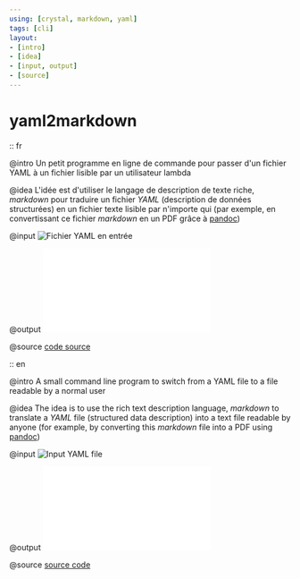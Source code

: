 ```yaml
---
using: [crystal, markdown, yaml]
tags: [cli]
layout: 
- [intro]
- [idea]
- [input, output]
- [source]
---
```


# yaml2markdown

:: fr

@intro
Un petit programme en ligne de commande pour passer d'un fichier YAML à un fichier lisible par un utilisateur lambda

@idea
L'idée est d'utiliser le langage de description de texte riche, _markdown_ pour traduire un fichier _YAML_ (description de données structurées) en un fichier texte lisible par n'importe qui (par exemple, en convertissant ce fichier _markdown_ en un PDF grâce à [pandoc](https://pandoc.org)) 

@input
![](./example.yaml "Fichier YAML en entrée") 

@output
![](./example.pdf "PDF en sortie, converti avec _pandoc_")

@source
[code source](https://github.com/ewen-lbh/yaml2markdown)

:: en

@intro
A small command line program to switch from a YAML file to a file readable by a normal user

@idea
The idea is to use the rich text description language, _markdown_ to translate a _YAML_ file (structured data description) into a text file readable by anyone (for example, by converting this _markdown_ file into a PDF using [pandoc](https://pandoc.org)) 

@input
![](./example.yaml "Input YAML file") 

@output
![](./example.pdf "PDF output, converted with _pandoc_")

@source
[source code](https://github.com/ewen-lbh/yaml2markdown)





